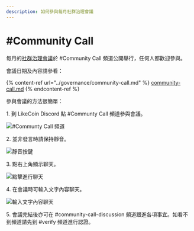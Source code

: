 ```yaml
---
description: 如何參與每月社群治理會議
---
```


# #Community Call

每月的[社群治理會議](https://blog.like.co/en/tag/community-call/)於 #Community Call 頻道公開舉行，任何人都歡迎參與。

會議日期及內容請參看：

{% content-ref url="../governance/community-call.md" %}
[community-call.md](../governance/community-call.md)
{% endcontent-ref %}

參與會議的方法很簡單：

1\. 到 LikeCoin Discord 點 #Communty Call 頻道參與會議。

![#Communty Call 頻道](<../../.gitbook/assets/Community Call 1.png>)

2\. 並非發言時請保持靜音。

![靜音按鍵](<../../.gitbook/assets/Community Call 2.png>)

3\. 點右上角顯示聊天。

![點擊進行聊天](<../../.gitbook/assets/Community Call 3.png>)

4\. 在會議時可輸入文字內容聊天。

![輸入文字內容聊天](<../../.gitbook/assets/Community Call 4.png>)

5\. 會議完結後亦可在 #community-call-discussion 頻道跟進各項事宜。如看不到頻道請先到 #verify 頻道進行認證。
